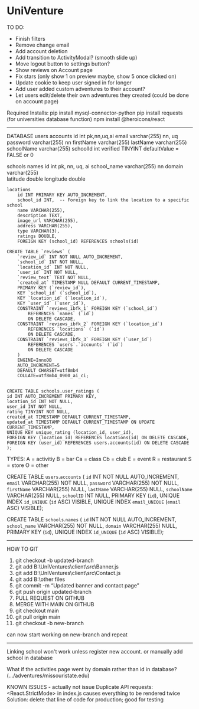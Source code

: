 # UniVenture

TO DO:
- Finish filters
- Remove change email
- Add account deletion
- Add transition to ActivityModal? (smooth slide up)
- Move logout button to settings button?
- Show reviews on Account page
- Fix stars (only show 1 on preview maybe, show 5 once clicked on)
- Update cookie to keep user signed in for longer
- Add user added custom adventures to their account?
- Let users edit/delete their own adventures they created (could be done on account page)



Required Installs:
pip install mysql-connector-python
pip install requests (for universities database function)
npm install @heroicons/react

-----------------------------------------------------------------

DATABASE
users
    accounts
        id        int            pk,nn,uq,ai
        email     varchar(255)   nn, uq
        password  varchar(255)   nn
        firstName varchar(255)
        lastName  varchar(255)
        schoolName varchar(255)
        schoolId  int
        verified    TINYINT     defaultValue = FALSE or 0    

schools
    names
        id            int            pk, nn, uq, ai
        school_name   varchar(255)   nn
        domain        varchar(255)   
        latitude double
        longitude double

    locations
        id INT PRIMARY KEY AUTO_INCREMENT,
        school_id INT,  -- Foreign key to link the location to a specific school
        name VARCHAR(255),
        description TEXT,
        image_url VARCHAR(255),
        address VARCHAR(255),
        type VARCHAR(3),
        ratings DOUBLE,
        FOREIGN KEY (school_id) REFERENCES schools(id)
    
    CREATE TABLE `reviews` (
        `review_id` INT NOT NULL AUTO_INCREMENT,
        `school_id` INT NOT NULL,
        `location_id` INT NOT NULL,
        `user_id` INT NOT NULL,
        `review_text` TEXT NOT NULL,
        `created_at` TIMESTAMP NULL DEFAULT CURRENT_TIMESTAMP,
        PRIMARY KEY (`review_id`),
        KEY `school_id` (`school_id`),
        KEY `location_id` (`location_id`),
        KEY `user_id` (`user_id`),
        CONSTRAINT `reviews_ibfk_1` FOREIGN KEY (`school_id`) 
            REFERENCES `names` (`id`) 
            ON DELETE CASCADE,
        CONSTRAINT `reviews_ibfk_2` FOREIGN KEY (`location_id`) 
            REFERENCES `locations` (`id`) 
            ON DELETE CASCADE,
        CONSTRAINT `reviews_ibfk_3` FOREIGN KEY (`user_id`) 
            REFERENCES `users`.`accounts` (`id`) 
            ON DELETE CASCADE
        ) 
        ENGINE=InnoDB 
        AUTO_INCREMENT=5 
        DEFAULT CHARSET=utf8mb4 
        COLLATE=utf8mb4_0900_ai_ci;


    CREATE TABLE schools.user_ratings (
    id INT AUTO_INCREMENT PRIMARY KEY,
    location_id INT NOT NULL,
    user_id INT NOT NULL,
    rating TINYINT NOT NULL,
    created_at TIMESTAMP DEFAULT CURRENT_TIMESTAMP,
    updated_at TIMESTAMP DEFAULT CURRENT_TIMESTAMP ON UPDATE CURRENT_TIMESTAMP,
    UNIQUE KEY unique_rating (location_id, user_id),
    FOREIGN KEY (location_id) REFERENCES locations(id) ON DELETE CASCADE,
    FOREIGN KEY (user_id) REFERENCES users.accounts(id) ON DELETE CASCADE
    );
    


TYPES:
A = activitiy
B = bar
Ca = class
Cb = club
E = event
R = restaurant
S = store
O = other


CREATE TABLE `users`.`accounts` (
  `id` INT NOT NULL AUTO_INCREMENT,
  `email` VARCHAR(255) NOT NULL,
  `password` VARCHAR(255) NOT NULL,
  `firstName` VARCHAR(255) NULL,
  `lastName` VARCHAR(255) NULL,
  `schoolName` VARCHAR(255) NULL,
  `schoolID` INT NULL,
  PRIMARY KEY (`id`),
  UNIQUE INDEX `id_UNIQUE` (`id` ASC) VISIBLE,
  UNIQUE INDEX `email_UNIQUE` (`email` ASC) VISIBLE);

CREATE TABLE `schools`.`names` (
  `id` INT NOT NULL AUTO_INCREMENT,
  `school_name` VARCHAR(255) NOT NULL,
  `domain` VARCHAR(255) NULL,
  PRIMARY KEY (`id`),
  UNIQUE INDEX `id_UNIQUE` (`id` ASC) VISIBLE);





-----------------------------------------------------------------

HOW TO GIT
1. git checkout -b updated-branch
2. git add B:\UniVentures\client\src\Banner.js
2. git add B:\UniVentures\client\src\Contact.js
2. git add B:\other files
3. git commit -m “Updated banner and contact page”
4. git push origin updated-branch
5. PULL REQUEST ON GITHUB
6. MERGE WITH MAIN ON GITHUB
7. git checkout main
8. git pull origin main
9. git checkout -b new-branch


can now start working on new-branch and repeat

------------------------------------------------------------------

Linking school won't work unless register new account. or manually add school in database

What if the activities page went by domain rather than id in database? (.../adventures/missouristate.edu)

KNOWN ISSUES - actually not issue
Duplicate API requests:
    <React.StrictMode> in index.js causes everything to be rendered twice
    Solution: delete that line of code for production; good for testing
